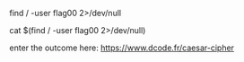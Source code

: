 find / -user flag00 2>/dev/null

cat $(find / -user flag00 2>/dev/null)

enter the outcome here: https://www.dcode.fr/caesar-cipher

